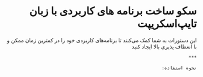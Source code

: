 <div dir="rtl">
    <h1 dir="rtl"> سکو ساخت برنامه های کاربردی با زبان تایپ‌اسکریپت</h1>
    این دستورات به شما کمک می‌کنند تا برنامه‌های کاربردی خود را در کمترین زمان ممکن و با انعطاف پذیری بالا ایجاد کنید
    
    ***

    نحوه استفاده:
</div>